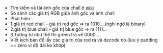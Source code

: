 + Tìm kiếm và tải ảnh gốc của chall ở [wiki](https://commons.wikimedia.org/wiki/File:Parco_Parolini_Bassano_del_Grappa_-_Dalla_collezione_ENTER.png)
+ So sánh các giá trị RGB giữa ảnh gốc và ảnh chall
+ Phát hiện :
+ 1.giá trị red chall - giá trị red gốc => ra 1010....(nghi ngờ là binary)
+ 2.giá trị blue chall - giá trị blue gốc => ra 1111...
+ 3.Tương tư như thế thì green trả về 0000...
+ Viết kịch bản để lấy các giá trị của red ra và decode nó.(lưu ý padding == zero vì độ dài ko khớp)


  
